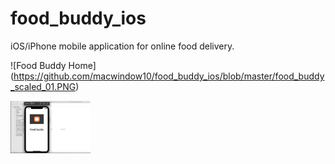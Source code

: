# food_buddy_ios

iOS/iPhone mobile application for online food delivery.

![Food Buddy Home] (https://github.com/macwindow10/food_buddy_ios/blob/master/food_buddy_scaled_01.PNG)

<img src="https://github.com/macwindow10/food_buddy_ios/blob/master/food_buddy_scaled_01.PNG" width="128"/>
